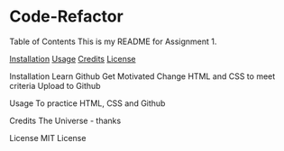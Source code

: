 # Code-Refactor

Table of Contents
This is my README for Assignment 1. 

[Installation](#installation)
[Usage](#Usage)
[Credits](#Credits)
[License](#License)


Installation
Learn Github
Get Motivated
Change HTML and CSS to meet criteria
Upload to Github 

Usage
To practice HTML, CSS and Github

Credits
The Universe - thanks

License
MIT License 